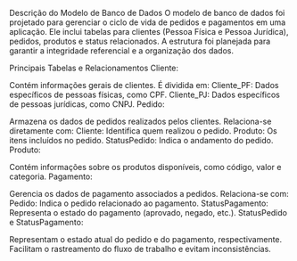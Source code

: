 Descrição do Modelo de Banco de Dados
O modelo de banco de dados foi projetado para gerenciar o ciclo de vida de pedidos e pagamentos em uma aplicação. Ele inclui tabelas para clientes (Pessoa Física e Pessoa Jurídica), pedidos, produtos e status relacionados. A estrutura foi planejada para garantir a integridade referencial e a organização dos dados.

Principais Tabelas e Relacionamentos
Cliente:

Contém informações gerais de clientes.
É dividida em:
Cliente_PF: Dados específicos de pessoas físicas, como CPF.
Cliente_PJ: Dados específicos de pessoas jurídicas, como CNPJ.
Pedido:

Armazena os dados de pedidos realizados pelos clientes.
Relaciona-se diretamente com:
Cliente: Identifica quem realizou o pedido.
Produto: Os itens incluídos no pedido.
StatusPedido: Indica o andamento do pedido.
Produto:

Contém informações sobre os produtos disponíveis, como código, valor e categoria.
Pagamento:

Gerencia os dados de pagamento associados a pedidos.
Relaciona-se com:
Pedido: Indica o pedido relacionado ao pagamento.
StatusPagamento: Representa o estado do pagamento (aprovado, negado, etc.).
StatusPedido e StatusPagamento:

Representam o estado atual do pedido e do pagamento, respectivamente.
Facilitam o rastreamento do fluxo de trabalho e evitam inconsistências.
